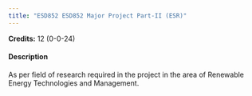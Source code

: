 ```yaml
---
title: "ESD852 ESD852 Major Project Part-II (ESR)"
---
```

**Credits:** 12 (0-0-24)

#### Description
As per field of research required in the project in the area of Renewable Energy Technologies and Management.